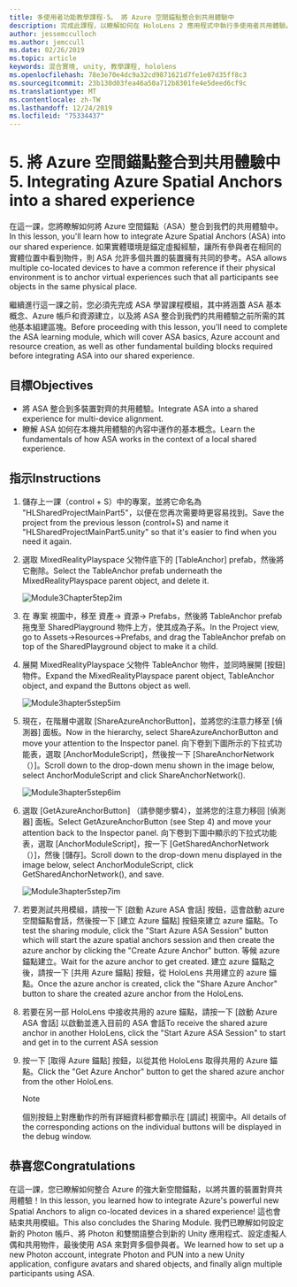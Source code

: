 ```yaml
---
title: 多使用者功能教學課程-5。 將 Azure 空間錨點整合到共用體驗中
description: 完成此課程，以瞭解如何在 HoloLens 2 應用程式中執行多使用者共用體驗。
author: jessemcculloch
ms.author: jemccull
ms.date: 02/26/2019
ms.topic: article
keywords: 混合實境, unity, 教學課程, hololens
ms.openlocfilehash: 78e3e70e4dc9a32cd9871621d7fe1e07d35ff8c3
ms.sourcegitcommit: 23b130d03fea46a50a712b8301fe4e5deed6cf9c
ms.translationtype: MT
ms.contentlocale: zh-TW
ms.lasthandoff: 12/24/2019
ms.locfileid: "75334437"
---
```

# <a name="5-integrating-azure-spatial-anchors-into-a-shared-experience"></a><span data-ttu-id="3fa51-105">5. 將 Azure 空間錨點整合到共用體驗中</span><span class="sxs-lookup"><span data-stu-id="3fa51-105">5. Integrating Azure Spatial Anchors into a shared experience</span></span>

<span data-ttu-id="3fa51-106">在這一課，您將瞭解如何將 Azure 空間錨點（ASA）整合到我們的共用體驗中。</span><span class="sxs-lookup"><span data-stu-id="3fa51-106">In this lesson, you'll learn how to integrate Azure Spatial Anchors (ASA) into our shared experience.</span></span> <span data-ttu-id="3fa51-107">如果實體環境是錨定虛擬經驗，讓所有參與者在相同的實體位置中看到物件，則 ASA 允許多個共置的裝置擁有共同的參考。</span><span class="sxs-lookup"><span data-stu-id="3fa51-107">ASA allows multiple co-located devices to have a common reference if their physical environment is to anchor virtual experiences such that all participants see objects in the same physical place.</span></span>

<span data-ttu-id="3fa51-108">繼續進行這一課之前，您必須先完成 ASA 學習課程模組，其中將涵蓋 ASA 基本概念、Azure 帳戶和資源建立，以及將 ASA 整合到我們的共用體驗之前所需的其他基本組建區塊。</span><span class="sxs-lookup"><span data-stu-id="3fa51-108">Before proceeding with this lesson, you'll need to complete the ASA learning module, which will cover ASA basics, Azure account and resource creation, as well as other fundamental building blocks required before integrating ASA into our shared experience.</span></span>

## <a name="objectives"></a><span data-ttu-id="3fa51-109">目標</span><span class="sxs-lookup"><span data-stu-id="3fa51-109">Objectives</span></span>

* <span data-ttu-id="3fa51-110">將 ASA 整合到多裝置對齊的共用體驗。</span><span class="sxs-lookup"><span data-stu-id="3fa51-110">Integrate ASA into a shared experience for multi-device alignment.</span></span>
* <span data-ttu-id="3fa51-111">瞭解 ASA 如何在本機共用體驗的內容中運作的基本概念。</span><span class="sxs-lookup"><span data-stu-id="3fa51-111">Learn the fundamentals of how ASA works in the context of a local shared experience.</span></span>

## <a name="instructions"></a><span data-ttu-id="3fa51-112">指示</span><span class="sxs-lookup"><span data-stu-id="3fa51-112">Instructions</span></span>

1. <span data-ttu-id="3fa51-113">儲存上一課（control + S）中的專案，並將它命名為 "HLSharedProjectMainPart5"，以便在您再次需要時更容易找到。</span><span class="sxs-lookup"><span data-stu-id="3fa51-113">Save the project from the previous lesson (control+S) and name it "HLSharedProjectMainPart5.unity" so that it's easier to find when you need it again.</span></span>

2. <span data-ttu-id="3fa51-114">選取 MixedRealityPlayspace 父物件底下的 [TableAnchor] prefab，然後將它刪除。</span><span class="sxs-lookup"><span data-stu-id="3fa51-114">Select the TableAnchor prefab underneath the MixedRealityPlayspace parent object, and delete it.</span></span>

    ![Module3Chapter5tep2im](images/module3chapter5step2im.PNG)

3. <span data-ttu-id="3fa51-116">在 專案 視圖中，移至 資產-> 資源-> Prefabs，然後將 TableAnchor prefab 拖曳至 SharedPlayground 物件上方，使其成為子系。</span><span class="sxs-lookup"><span data-stu-id="3fa51-116">In the Project view, go to Assets->Resources->Prefabs, and drag the TableAnchor prefab on top of the SharedPlayground object to make it a child.</span></span>

4. <span data-ttu-id="3fa51-117">展開 MixedRealityPlayspace 父物件 TableAnchor 物件，並同時展開 [按鈕] 物件。</span><span class="sxs-lookup"><span data-stu-id="3fa51-117">Expand the MixedRealityPlayspace parent object, TableAnchor object, and expand the Buttons object as well.</span></span>

    ![Module3hapter5step5im](images/module3chapter5step5im.PNG)

5. <span data-ttu-id="3fa51-119">現在，在階層中選取 [ShareAzureAnchorButton]，並將您的注意力移至 [偵測器] 面板。</span><span class="sxs-lookup"><span data-stu-id="3fa51-119">Now in the hierarchy, select ShareAzureAnchorButton and move your attention to the Inspector panel.</span></span> <span data-ttu-id="3fa51-120">向下卷到下圖所示的下拉式功能表，選取 [AnchorModuleScript]，然後按一下 [ShareAnchorNetwork （）]。</span><span class="sxs-lookup"><span data-stu-id="3fa51-120">Scroll down to the drop-down menu shown in the image below, select AnchorModuleScript and click ShareAnchorNetwork().</span></span>

    ![Module3hapter5step6im](images/module3chapter5step6im.PNG)

6. <span data-ttu-id="3fa51-122">選取 [GetAzureAnchorButton] （請參閱步驟4），並將您的注意力移回 [偵測器] 面板。</span><span class="sxs-lookup"><span data-stu-id="3fa51-122">Select GetAzureAnchorButton (see Step 4) and move your attention back to the Inspector panel.</span></span> <span data-ttu-id="3fa51-123">向下卷到下圖中顯示的下拉式功能表，選取 [AnchorModuleScript]，按一下 [GetSharedAnchorNetwork （）]，然後 [儲存]。</span><span class="sxs-lookup"><span data-stu-id="3fa51-123">Scroll down to the drop-down menu displayed in the image below, select AnchorModuleScript, click GetSharedAnchorNetwork(), and save.</span></span>

    ![Module3hapter5step7im](images/module3chapter5step7im.PNG)

7. <span data-ttu-id="3fa51-125">若要測試共用模組，請按一下 [啟動 Azure ASA 會話] 按鈕，這會啟動 azure 空間錨點會話，然後按一下 [建立 Azure 錨點] 按鈕來建立 azure 錨點。</span><span class="sxs-lookup"><span data-stu-id="3fa51-125">To test the sharing module, click the "Start Azure ASA Session" button which will start the azure spatial anchors session and then create the azure anchor by clicking the "Create Azure Anchor" button.</span></span> <span data-ttu-id="3fa51-126">等候 azure 錨點建立。</span><span class="sxs-lookup"><span data-stu-id="3fa51-126">Wait for the azure anchor to get created.</span></span> <span data-ttu-id="3fa51-127">建立 azure 錨點之後，請按一下 [共用 Azure 錨點] 按鈕，從 HoloLens 共用建立的 azure 錨點。</span><span class="sxs-lookup"><span data-stu-id="3fa51-127">Once the azure anchor is created, click the "Share Azure Anchor" button to share the created azure anchor from the HoloLens.</span></span>

8. <span data-ttu-id="3fa51-128">若要在另一部 HoloLens 中接收共用的 azure 錨點，請按一下 [啟動 Azure ASA 會話] 以啟動並進入目前的 ASA 會話</span><span class="sxs-lookup"><span data-stu-id="3fa51-128">To receive the shared azure anchor in another HoloLens, click the "Start Azure ASA Session" to start and get in to the current ASA session</span></span>

9. <span data-ttu-id="3fa51-129">按一下 [取得 Azure 錨點] 按鈕，以從其他 HoloLens 取得共用的 Azure 錨點。</span><span class="sxs-lookup"><span data-stu-id="3fa51-129">Click the "Get Azure Anchor" button to get the shared azure anchor from the other HoloLens.</span></span>

    >[!NOTE]
    ><span data-ttu-id="3fa51-130">個別按鈕上對應動作的所有詳細資料都會顯示在 [調試] 視窗中。</span><span class="sxs-lookup"><span data-stu-id="3fa51-130">All details of the corresponding actions on the individual buttons will be displayed in the debug window.</span></span>

## <a name="congratulations"></a><span data-ttu-id="3fa51-131">恭喜您</span><span class="sxs-lookup"><span data-stu-id="3fa51-131">Congratulations</span></span>

<span data-ttu-id="3fa51-132">在這一課，您已瞭解如何整合 Azure 的強大新空間錨點，以將共置的裝置對齊共用體驗！</span><span class="sxs-lookup"><span data-stu-id="3fa51-132">In this lesson, you learned how to integrate Azure's powerful new Spatial Anchors to align co-located devices in a shared experience!</span></span> <span data-ttu-id="3fa51-133">這也會結束共用模組。</span><span class="sxs-lookup"><span data-stu-id="3fa51-133">This also concludes the Sharing Module.</span></span> <span data-ttu-id="3fa51-134">我們已瞭解如何設定新的 Photon 帳戶、將 Photon 和雙關語整合到新的 Unity 應用程式、設定虛擬人偶和共用物件，最後使用 ASA 來對齊多個參與者。</span><span class="sxs-lookup"><span data-stu-id="3fa51-134">We learned how to set up a new Photon account, integrate Photon and PUN into a new Unity application, configure avatars and shared objects, and finally align multiple participants using ASA.</span></span>
